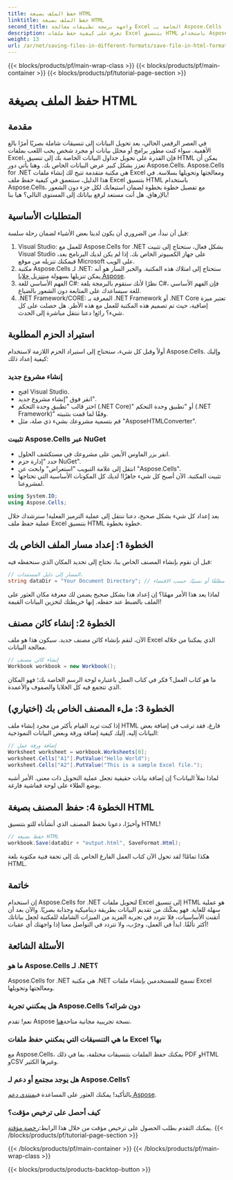 ```yaml
---
title: حفظ الملف بصيغة HTML
linktitle: حفظ الملف بصيغة HTML
second_title: واجهة برمجة تطبيقات معالجة Excel الخاصة بـ Aspose.Cells .NET
description: تعرف على كيفية حفظ ملفات Excel بتنسيق HTML باستخدام Aspose.Cells لـ .NET باستخدام هذا الدليل التفصيلي خطوة بخطوة.
weight: 13
url: /ar/net/saving-files-in-different-formats/save-file-in-html-format/
---
```


{{< blocks/products/pf/main-wrap-class >}}
{{< blocks/products/pf/main-container >}}
{{< blocks/products/pf/tutorial-page-section >}}

# حفظ الملف بصيغة HTML

## مقدمة
في العصر الرقمي الحالي، يعد تحويل البيانات إلى تنسيقات شاملة بصريًا أمرًا بالغ الأهمية. سواء كنت مطور برامج أو محلل بيانات أو مجرد شخص يحب اللعب بملفات Excel، فإن القدرة على تحويل جداول البيانات الخاصة بك إلى تنسيق HTML يمكن أن تعزز بشكل كبير عرض البيانات الخاص بك. وهنا يأتي دور Aspose.Cells. Aspose.Cells for .NET هي مكتبة متقدمة تتيح لك إنشاء ملفات Excel ومعالجتها وتحويلها بسلاسة. في هذا الدليل، سنتعمق في كيفية حفظ ملف Excel بتنسيق HTML باستخدام Aspose.Cells، مع تفصيل خطوة بخطوة لضمان استيعابك لكل جزء دون الشعور بالإرهاق. هل أنت مستعد لرفع بياناتك إلى المستوى التالي؟ هيا بنا!
## المتطلبات الأساسية
قبل أن نبدأ، من الضروري أن يكون لدينا بعض الأشياء لضمان رحلة سلسة:
1. Visual Studio: للعمل مع Aspose.Cells for .NET بشكل فعال، ستحتاج إلى تثبيت Visual Studio على جهاز الكمبيوتر الخاص بك. إذا لم يكن لديك البرنامج بعد، فيمكنك تنزيله من موقع Microsoft على الويب.
2.  مكتبة Aspose.Cells لـ .NET: ستحتاج إلى امتلاك هذه المكتبة. والخبر السار هو أنه يمكن تنزيلها بسهولة من[تنزيل خلايا Aspose](https://releases.aspose.com/cells/net/).
3. الفهم الأساسي للغة C#: نظرًا لأنك ستقوم بالبرمجة بلغة C#، فإن الفهم الأساسي للغة سيساعدك على المتابعة دون الشعور بالضياع.
4. .NET Framework/CORE: المعرفة بـ .NET Framework أو .NET Core تعتبر ميزة إضافية، حيث تم تصميم هذه المكتبة للعمل مع هذه الأطر.
هل حصلت على كل شيء؟ رائع! دعنا ننتقل مباشرة إلى الحدث.
## استيراد الحزم المطلوبة
أولاً وقبل كل شيء، ستحتاج إلى استيراد الحزم اللازمة لاستخدام Aspose.Cells. وإليك كيفية إعداد ذلك:
### إنشاء مشروع جديد
- افتح Visual Studio.
- انقر فوق "إنشاء مشروع جديد".
- اختر قالب "تطبيق وحدة التحكم (.NET Core)" أو "تطبيق وحدة التحكم (.NET Framework)" وفقًا لما قمت بتثبيته.
- قم بتسمية مشروعك بشيء ذي صلة، مثل "AsposeHTMLConverter".
### تثبيت Aspose.Cells عبر NuGet
- انقر بزر الماوس الأيمن على مشروعك في مستكشف الحلول.
- حدد "إدارة حزم NuGet".
- انتقل إلى علامة التبويب "استعراض" وابحث عن "Aspose.Cells".
- تثبيت المكتبة.
الآن أصبح كل شيء جاهزًا! لديك كل المكونات الأساسية التي تحتاجها لمشروعنا.
```csharp
using System.IO;
using Aspose.Cells;
```
بعد إعداد كل شيء بشكل صحيح، دعنا ننتقل إلى عملية الترميز الفعلية! سنرشدك خلال عملية حفظ ملف Excel بتنسيق HTML خطوة بخطوة.
## الخطوة 1: إعداد مسار الملف الخاص بك
قبل أن نقوم بإنشاء المصنف الخاص بنا، نحتاج إلى تحديد المكان الذي سنحفظه فيه:
```csharp
// المسار إلى دليل المستندات.
string dataDir = "Your Document Directory"; // استخدم مسارًا مطلقًا أو نسبيًا، حسب الاقتضاء.
```
لماذا يعد هذا الأمر مهمًا؟ إن إعداد هذا بشكل صحيح يضمن لك معرفة مكان العثور على الملف بالضبط عند حفظه. إنها خريطتك لتخزين البيانات القيمة!
## الخطوة 2: إنشاء كائن مصنف
الآن، لنقم بإنشاء كائن مصنف جديد. سيكون هذا هو ملف Excel الذي يمكننا من خلاله معالجة البيانات.
```csharp
// إنشاء كائن مصنف
Workbook workbook = new Workbook();
```
ما هو كتاب العمل؟ فكر في كتاب العمل باعتباره لوحة الرسم الخاصة بك؛ فهو المكان الذي تتجمع فيه كل الخلايا والصفوف والأعمدة. 
## الخطوة 3: ملء المصنف الخاص بك (اختياري)
إذا كنت تريد القيام بأكثر من مجرد إنشاء ملف HTML فارغ، فقد ترغب في إضافة بعض البيانات إليه. إليك كيفية إضافة ورقة وبعض البيانات النموذجية:
```csharp
// إضافة ورقة عمل
Worksheet worksheet = workbook.Worksheets[0];
worksheet.Cells["A1"].PutValue("Hello World");
worksheet.Cells["A2"].PutValue("This is a sample Excel file.");
```
لماذا نملأ البيانات؟ إن إضافة بيانات حقيقية تجعل عملية التحويل ذات معنى. الأمر أشبه بوضع الطلاء على لوحة قماشية فارغة.
## الخطوة 4: حفظ المصنف بصيغة HTML
وأخيرًا، دعونا نحفظ المصنف الذي أنشأناه للتو بتنسيق HTML!
```csharp
// حفظ بصيغة HTML
workbook.Save(dataDir + "output.html", SaveFormat.Html);
```
هكذا تمامًا! لقد تحول الآن كتاب العمل الفارغ الخاص بك إلى تحفة فنية مكتوبة بلغة HTML. 
## خاتمة
إن استخدام Aspose.Cells for .NET لتحويل ملفات Excel إلى تنسيق HTML هو عملية سهلة للغاية. فهو يمكّنك من تقديم البيانات بطريقة ديناميكية وجذابة بصريًا. والآن بعد أن أتقنت الأساسيات، فلا تتردد في تجربة المزيد من الميزات الشاملة للمكتبة لجعل بياناتك أكثر تألقًا. ابدأ في العمل، وجرّب، ولا تتردد في التواصل معنا إذا واجهتك أي عقبات!
## الأسئلة الشائعة
### ما هو Aspose.Cells لـ .NET؟
Aspose.Cells for .NET هي مكتبة .NET تسمح للمستخدمين بإنشاء ملفات Excel ومعالجتها وتحويلها.
### هل يمكنني تجربة Aspose.Cells دون شرائه؟
 نعم! تقدم Aspose نسخة تجريبية مجانية متاحة[هنا](https://releases.aspose.com/).
### ما هي التنسيقات التي يمكنني حفظ ملفات Excel بها؟
مع Aspose.Cells، يمكنك حفظ الملفات بتنسيقات مختلفة، بما في ذلك PDF وHTML وCSV وغيرها الكثير.
### هل يوجد مجتمع أو دعم لـ Aspose.Cells؟
 بالتأكيد! يمكنك العثور على المساعدة في[منتدى دعم Aspose](https://forum.aspose.com/c/cells/9).
### كيف أحصل على ترخيص مؤقت؟
 يمكنك التقدم بطلب الحصول على ترخيص مؤقت من خلال هذا الرابط:[رخصة مؤقتة](https://purchase.aspose.com/temporary-license/).
{{< /blocks/products/pf/tutorial-page-section >}}

{{< /blocks/products/pf/main-container >}}
{{< /blocks/products/pf/main-wrap-class >}}

{{< blocks/products/products-backtop-button >}}
